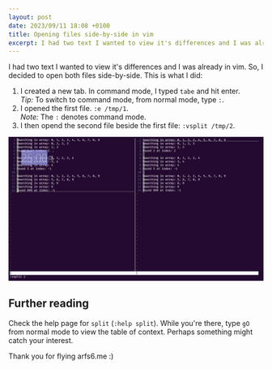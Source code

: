```yaml
---
layout: post
date: 2023/09/11 18:08 +0100
title: Opening files side-by-side in vim
excerpt: I had two text I wanted to view it's differences and I was already in vim. So, I decided to open both files side-by-side. This is what I did
---
```

I had two text I wanted to view it's differences and I was already in vim. So, I decided to open both files side-by-side. This is what I did:  

1. I created a new tab. In command mode, I typed `tabe` and hit enter.  
    *Tip:* To switch to command mode, from normal mode, type `:`.  
2. I opened the first file. `:e /tmp/1`.  
    *Note:* The `:` denotes command mode.  
3. I then opend the second file beside the first file: `:vsplit /tmp/2`.  

![A screenshot of vim displaying both open files](/images/2023-11-09-vim-screenshot.png)

## Further reading  

Check the help page for `split` (`:help split`). While you're there, type `gO` from normal mode to view the table of context. Perhaps something might catch your interest.  

Thank you for flying arfs6.me :)
